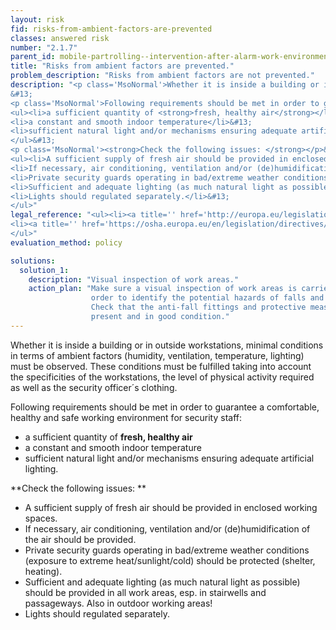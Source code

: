```yaml
---
layout: risk
fid: risks-from-ambient-factors-are-prevented
classes: answered risk
number: "2.1.7"
parent_id: mobile-partrolling--intervention-after-alarm-work-environment-site-related
title: "Risks from ambient factors are prevented."
problem_description: "Risks from ambient factors are not prevented."
description: "<p class='MsoNormal'>Whether it is inside a building or in outside workstations, minimal conditions in terms of ambient factors (humidity, ventilation, temperature, lighting) must be observed. These conditions must be fulfilled taking into account the specificities of the workstations, the level of physical activity required as well as the security officer´s clothing.</p>&#13;
&#13;
<p class='MsoNormal'>Following requirements should be met in order to guarantee a comfortable, healthy and safe working environment for security staff:</p>&#13;
<ul><li>a sufficient quantity of <strong>fresh, healthy air</strong></li>&#13;
<li>a constant and smooth indoor temperature</li>&#13;
<li>sufficient natural light and/or mechanisms ensuring adequate artificial lighting.</li>&#13;
</ul>&#13;
<p class='MsoNormal'><strong>Check the following issues: </strong></p>&#13;
<ul><li>A sufficient supply of fresh air should be provided in enclosed working spaces.</li>&#13;
<li>If necessary, air conditioning, ventilation and/or (de)humidification of the air should be provided.</li>&#13;
<li>Private security guards operating in bad/extreme weather conditions (exposure to extreme heat/sunlight/cold) should be protected (shelter, heating).</li>&#13;
<li>Sufficient and adequate lighting (as much natural light as possible) should be provided in all work areas, esp. in stairwells and passageways. Also in outdoor working areas!</li>&#13;
<li>Lights should regulated separately.</li>&#13;
</ul>"
legal_reference: "<ul><li><a title='' href='http://europa.eu/legislation_summaries/employment_and_social_policy/health_hygiene_safety_at_work/c11113_en.htm' rel='nofollow' target='_blank'>89/391/CEE Implementing measures to improve the health and safety of workers (framework directive).</a></li>&#13;
<li><a title='' href='https://osha.europa.eu/en/legislation/directives/workplaces-equipment-signs-personal-protective-equipment/osh-directives/2' rel='nofollow' target='_blank'>89/654/EEC Directive on the minimum safety and health requirements for the workplace</a>.</li>&#13;
</ul>"
evaluation_method: policy

solutions:
  solution_1:
    description: "Visual inspection of work areas."
    action_plan: "Make sure a visual inspection of work areas is carried out in
                  order to identify the potential hazards of falls and slips.
                  Check that the anti-fall fittings and protective measures are
                  present and in good condition."
---
```

Whether it is inside a building or in outside workstations, minimal conditions
in terms of ambient factors (humidity, ventilation, temperature, lighting)
must be observed. These conditions must be fulfilled taking into account the
specificities of the workstations, the level of physical activity required as
well as the security officer´s clothing.

Following requirements should be met in order to guarantee a comfortable,
healthy and safe working environment for security staff:

  * a sufficient quantity of **fresh, healthy air**
  * a constant and smooth indoor temperature
  * sufficient natural light and/or mechanisms ensuring adequate artificial lighting.

**Check the following issues: **

  * A sufficient supply of fresh air should be provided in enclosed working spaces.
  * If necessary, air conditioning, ventilation and/or (de)humidification of the air should be provided.
  * Private security guards operating in bad/extreme weather conditions (exposure to extreme heat/sunlight/cold) should be protected (shelter, heating).
  * Sufficient and adequate lighting (as much natural light as possible) should be provided in all work areas, esp. in stairwells and passageways. Also in outdoor working areas!
  * Lights should regulated separately.


